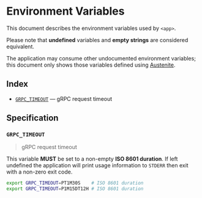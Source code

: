 # Environment Variables

This document describes the environment variables used by `<app>`.

Please note that **undefined** variables and **empty strings** are considered
equivalent.

The application may consume other undocumented environment variables; this
document only shows those variables defined using [Austenite].

[austenite]: https://github.com/eloquent/austenite

## Index

-   [`GRPC_TIMEOUT`](#GRPC_TIMEOUT) — gRPC request timeout

## Specification

### `GRPC_TIMEOUT`

> gRPC request timeout

This variable **MUST** be set to a non-empty **ISO 8601 duration**.
If left undefined the application will print usage information to `STDERR` then
exit with a non-zero exit code.

```sh
export GRPC_TIMEOUT=PT1M30S    # ISO 8601 duration
export GRPC_TIMEOUT=P1M15DT12H # ISO 8601 duration
```
